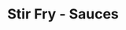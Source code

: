 ---
layout: recette
categories: [recettes]
hidden: false
lang: fr
sitemap: true
title: Stir Fry - Sauces
type: sel
recettes:
  Soja-Sésame:
    yield: 4
    yieldType: personnes
    ingredients: 
      - nom: sauce soja
        qte: 8
        unite: cuillères à soupe
        variable: true
      - nom: eau
        qte: 8
        unite: cuillères à soupe
      - nom: huile de sésame
        qte: 2
        unite: cuillères à soupe
      - nom: miel
        qte: 2
        unite: cuillères à soupe
      - nom: concentré de tomates
        qte: 2
        unite: cuillères à soupe
      - nom: fécule de maïs
        qte: 4
        unite: cuillères à café
    etapes:
      - label: Préparation de la sauce
        details:
          - Dissoudre la fécule de maïs dans l'eau
          - Mélanger tous les ingrédients dans un bol
          - Ajouter la sauce vers la fin de la cuisson des autres ingrédients sur feu assez vif pour la faire épaissir
  Peanut Butter:
    yield: 4
    yieldType: personnes
    ingredients: 
      - nom: sauce soja
        qte: 4
        unite: cuillères à soupe
        variable: true
      - nom: eau
        qte: 240
        unite: mL
      - nom: huile de sésame
        qte: 2
        unite: cuillères à soupe
      - nom: miel
        qte: 2
        unite: cuillères à café
      - nom: peanut butter
        qte: 2
        unite: cuillères à soupe
      - nom: fécule de maïs
        qte: 2
        unite: cuillères à café
    etapes:
      - label: Préparation de la sauce
        details:
          - Dissoudre la fécule de maïs dans l'eau
          - Mélanger tous les ingrédients dans un bol
          - Ajouter la sauce vers la fin de la cuisson des autres ingrédients sur feu assez vif pour la faire épaissir
notes:
  - "Légumes : carottes, haricots verts, poivrons, brocolis, ..."
  - "Protéines : Boeuf, Poulet, Tofu, .."
  - Accompagner avec des nouilles ou du riz
---